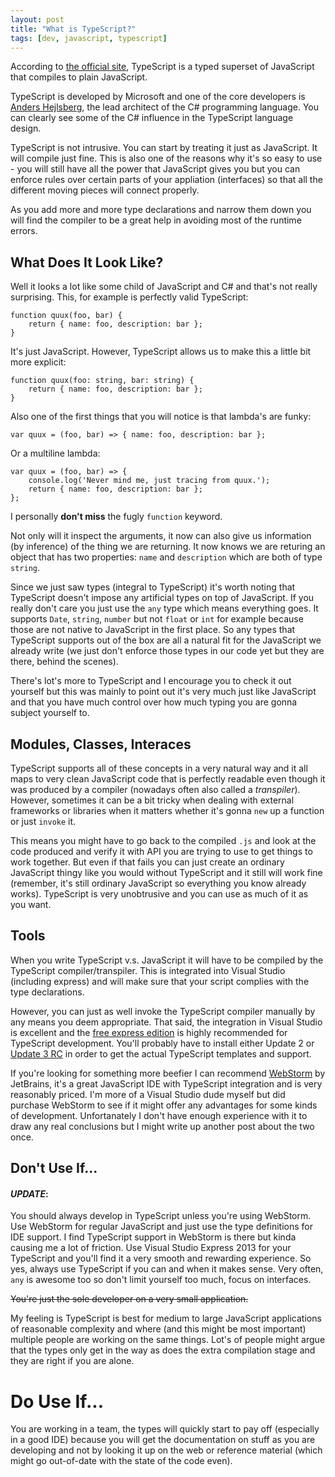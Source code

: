 ```yaml
---
layout: post
title: "What is TypeScript?"
tags: [dev, javascript, typescript]
---
```

According to [the official site](http://www.typescriptlang.org), TypeScript is a typed superset of JavaScript that compiles to plain JavaScript.

TypeScript is developed by Microsoft and one of the core developers is [Anders Hejlsberg](http://en.wikipedia.org/wiki/Anders_Hejlsberg), the lead architect of the C# programming language. You can clearly see some of the C# influence in the TypeScript language design.

TypeScript is not intrusive. You can start by treating it just as JavaScript. It will compile just fine. This is also one of the reasons why it's so easy to use - you will still have all the power that JavaScript gives you but you can enforce rules over certain parts of your appliation (interfaces) so that all the different moving pieces will connect properly.

As you add more and more type declarations and narrow them down you will find the compiler to be a great help in avoiding most of the runtime errors. 

## What Does It Look Like?
Well it looks a lot like some child of JavaScript and C# and that's not really surprising. This, for example is perfectly valid TypeScript:

    function quux(foo, bar) {
        return { name: foo, description: bar };
    }
    
It's just JavaScript. However, TypeScript allows us to make this a little bit more explicit:

    function quux(foo: string, bar: string) {
        return { name: foo, description: bar };
    }

Also one of the first things that you will notice is that lambda's are funky:

	var quux = (foo, bar) => { name: foo, description: bar };

Or a multiline lambda:

	var quux = (foo, bar) => {
		console.log('Never mind me, just tracing from quux.');
		return { name: foo, description: bar };
	};
    
I personally __don't miss__ the fugly ```function``` keyword.

Not only will it inspect the arguments, it now can also give us information (by inference) of the thing we are returning. It now knows we are returing an object that has two properties: `name` and `description` which are both of type `string`.

Since we just saw types (integral to TypeScript) it's worth noting that TypeScript doesn't impose any artificial types on top of JavaScript. If you really don't care you just use the `any` type which means everything goes. It supports `Date`, `string`, `number` but not `float` or `int` for example because those are not native to JavaScript in the first place. So any types that TypeScript supports out of the box are all a natural fit for the JavaScript we already write (we just don't enforce those types in our code yet but they are there, behind the scenes).

There's lot's more to TypeScript and I encourage you to check it out yourself but this was mainly to point out it's very much just like JavaScript and that you have much control over how much typing you are gonna subject yourself to.

## Modules, Classes, Interaces
TypeScript supports all of these concepts in a very natural way and it all maps to very clean JavaScript code that is perfectly readable even though it was produced by a compiler (nowadays often also called a _transpiler_). However, sometimes it can be a bit tricky when dealing with external frameworks or libraries when it matters whether it's gonna `new` up a function or just `invoke` it.

This means you might have to go back to the compiled `.js` and look at the code produced and verify it with API you are trying to use to get things to work together. But even if that fails you can just create an ordinary JavaScript thingy like you would without TypeScript and it still will work fine (remember, it's still ordinary JavaScript so everything you know already works). TypeScript is very unobtrusive and you can use as much of it as you want.

## Tools
When you write TypeScript v.s. JavaScript it will have to be compiled by the TypeScript compiler/transpiler. This is integrated into Visual Studio (including express) and will make sure that your script complies with the type declarations. 

However, you can just as well invoke the TypeScript compiler manually by any means you deem appropriate. That said, the integration in Visual Studio is excellent and the [free express edition](http://www.visualstudio.com/downloads/download-visual-studio-vs#d-express-web) is highly recommended for TypeScript development. You'll probably have to install either Update 2 or [Update 3 RC](http://support.microsoft.com/kb/2933779) in order to get the actual TypeScript templates and support.

If you're looking for something more beefier I can recommend [WebStorm](http://www.jetbrains.com/webstorm/) by JetBrains, it's a great JavaScript IDE with TypeScript integration and is very reasonably priced. I'm more of a Visual Studio dude myself but did purchase WebStorm to see if it might offer any advantages for some kinds of development. Unfortanately I don't have enough experience with it to draw any real conclusions but I might write up another post about the two once.

## Don't Use If...
#### _UPDATE_: 
You should always develop in TypeScript unless you're using WebStorm. Use WebStorm for regular JavaScript and just use the type definitions for IDE support. I find TypeScript support in WebStorm is there but kinda causing me a lot of friction. Use Visual Studio Express 2013 for your TypeScript and you'll find it a very smooth and rewarding experience. So yes, always use TypeScript if you can and when it makes sense. Very often, ```any``` is awesome too so don't limit yourself too much, focus on interfaces.

<del>You're just the sole developer on a very small application.</del>

My feeling is TypeScript is best for medium to large JavaScript applications of reasonable complexity and where (and this might be most important) multiple people are working on the same things. Lot's of people might argue that the types only get in the way as does the extra compilation stage and they are right if you are alone. 

# Do Use If...
You are working in a team, the types will quickly start to pay off (especially in a good IDE) because you will get the documentation on stuff as you are developing and not by looking it up on the web or reference material (which might go out-of-date with the state of the code even).